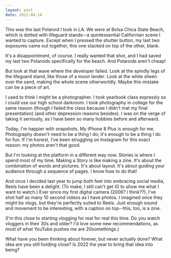 ```yaml
---
layout: post
date: 2022-04-14
---
```


This was the last Polaroid I took in LA. We were at Bolsa Chica State Beach, which is dotted with lifeguard stands--a quintessential Californian scene I wanted to capture. Except when I pressed the shutter button, my last two exposures came out together, this one stacked on top of the other, blank.

It's a disappointment, of course. I really wanted that shot, and I had saved my last two Polaroids specifically for the beach. And Polaroids aren't cheap!

But look at that wave where the developer failed. Look at the spindly legs of the lifeguard stand, like those of a moon lander. Look at the white sheen over the sand, making the whole scene otherworldly. Maybe this mistake can be a piece of art.

I used to think I might be a photographer. I took yearbook class expressly so I could use our high school darkroom. I took photography in college for the same reason (though I failed the class because I didn't mat my final presentation) (and other depression reasons besides). I was on the verge of taking it seriously, as I have been so many hobbies before and afterward.

Today, I'm happier with snapshots. My iPhone 8 Plus is enough for me. Photography doesn't need to be a thing I do; it's enough to be a thing I do for fun. If I'm honest, I've been struggling on Instagram for this exact reason: my photos aren't that good.

But I'm looking at the platform in a different way now. Stories is where I spend most of my time. Making a Story is like making a zine. It's about the combination of words and pictures. It's about layout. It's about guiding your audience through a sequence of pages. I know how to do that!

And once I decided last year to jump both feet into embracing social media, Reels have been a delight. (To make; I still can't get IG to show me what I want to watch.) Ever since my first digital camera (2006? I think??), I've shot half as many 10 second videos as I have photos. I imagined once they might be vlogs, but they're perfectly suited to Reels. Just enough sound and movement to be interesting, with a caption on top--this, too, is a zine.

(I'm this close to starting vlogging for real for real this time. Do you watch vloggers in their 30s and older? I'd love some new recommendations, as most of what YouTube pushes me are 20somethings.)

What have you been thinking about forever, but never actually done? What idea are you still holding close? Is 2022 the year to bring that idea into being?
